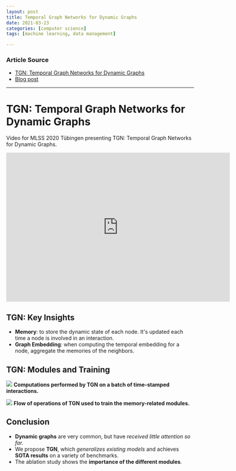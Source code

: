 ```yaml
---
layout: post
title: Temporal Graph Networks for Dynamic Graphs 
date: 2021-03-23
categories: [computer science]
tags: [machine learning, data management]

---
```


### Article Source

* [TGN: Temporal Graph Networks for Dynamic Graphs](https://www.youtube.com/watch?v=CdNAempch1E)
* [Blog post](https://towardsdatascience.com/temporal-graph-networks-ab8f327f2efe)

---

# TGN: Temporal Graph Networks for Dynamic Graphs


Video for MLSS 2020 Tübingen presenting TGN: Temporal Graph Networks for Dynamic Graphs.

<iframe width="600" height="400" src="https://www.youtube.com/embed/CdNAempch1E" title="YouTube video player" frameborder="0" allow="accelerometer; autoplay; clipboard-write; encrypted-media; gyroscope; picture-in-picture" allowfullscreen></iframe>

## TGN: Key Insights

* **Memory**: to store the dynamic state of each node. It's updated each time a node is involved in an interaction.
* **Graph Embedding**: when computing the temporal embedding for a node, aggregate the memories of the neighbors.


## TGN: Modules and Training

![](http://sungsoo.github.io/images/tcn_modules1.png)
**Computations performed by TGN on a batch of time-stamped interactions.**

![](http://sungsoo.github.io/images/tcn_modules1.png)
**Flow of operations of TGN used to train the memory-related modules.**


## Conclusion

- **Dynamic graphs** are very common, but have *received little attention so far.*
- We propose **TGN**, which *generalizes existing models* and achieves **SOTA results** on a variety of benchmarks.
- The ablation study shows the **importance of the different modules**.


